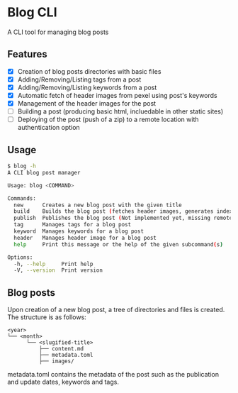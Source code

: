 # Blog CLI
A CLI tool for managing blog posts

## Features
* [X] Creation of blog posts directories with basic files
* [X] Adding/Removing/Listing tags from a post
* [X] Adding/Removing/Listing keywords from a post
* [X] Automatic fetch of header images from pexel using post's keywords
* [X] Management of the header images for the post
* [ ] Building a post (producing basic html, incluedable in other static sites)
* [ ] Deploying of the post (push of a zip) to a remote location with authentication option

## Usage

```bash
$ blog -h
A CLI blog post manager

Usage: blog <COMMAND>

Commands:
  new      Creates a new blog post with the given title
  build    Builds the blog post (fetches header images, generates index.html, etc.)
  publish  Publishes the blog post (Not implemented yet, missing remote handler)
  tag      Manages tags for a blog post
  keyword  Manages keywords for a blog post
  header   Manages header image for a blog post
  help     Print this message or the help of the given subcommand(s)

Options:
  -h, --help     Print help
  -V, --version  Print version
```

## Blog posts
Upon creation of a new blog post, a tree of directories and files is created. The structure is as follows:
```
<year>
└── <month>
      └── <slugified-title>
          ├── content.md
          ├── metadata.toml
          ├── images/
```

metadata.toml contains the metadata of the post such as the publication and update dates, keywords and tags.
